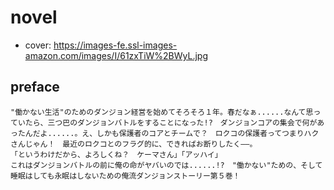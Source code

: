 # novel

- cover: https://images-fe.ssl-images-amazon.com/images/I/61zxTiW%2BWyL.jpg

## preface


```
"働かない生活"のためのダンジョン経営を始めてそろそろ１年。春だなぁ......なんて思っていたら、三つ巴のダンジョンバトルをすることになった!?　ダンジョンコアの集会で何があったんだよ......。え、しかも保護者のコアとチームで？　ロクコの保護者ってつまりハクさんじゃん！　最近のロクコとのフラグ的に、できればお断りしたく――。  
「というわけだから、よろしくね？　ケーマさん」「アッハイ」  
これはダンジョンバトルの前に俺の命がヤバいのでは......!?　"働かない"ための、そして睡眠はしても永眠はしないための俺流ダンジョンストーリー第５巻！
```
